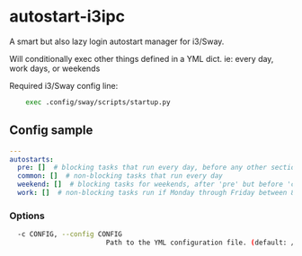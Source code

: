 # autostart-i3ipc

A smart but also lazy login autostart manager for i3/Sway.

Will conditionally exec other things defined in a YML dict.
ie: every day, work days, or weekends

Required i3/Sway config line:
```bash
    exec .config/sway/scripts/startup.py
```

## Config sample

```yaml
---
autostarts:
  pre: []  # blocking tasks that run every day, before any other section. intended for backups/updates
  common: []  # non-blocking tasks that run every day
  weekend: []  # blocking tasks for weekends, after 'pre' but before 'common'
  work: []  # non-blocking tasks run if Monday through Friday between 8AM - 4PM
```

### Options

```bash
  -c CONFIG, --config CONFIG
                        Path to the YML configuration file. (default: /home/user/.config/sway/autostart.yml)
```
